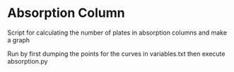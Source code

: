 # Absorption Column
Script for calculating the number of plates in absorption columns and make a graph 

Run by first dumping the points for the curves in variables.txt then execute absorption.py
